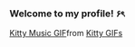 ### Welcome to my profile! ۶ৎ

<div class="tenor-gif-embed" data-postid="17238196" data-share-method="host" data-aspect-ratio="1" data-width="100%"><a href="https://tenor.com/view/kitty-music-love-music-jamming-gif-17238196">Kitty Music GIF</a>from <a href="https://tenor.com/search/kitty-gifs">Kitty GIFs</a></div> <script type="text/javascript" async src="https://tenor.com/embed.js"></script>
